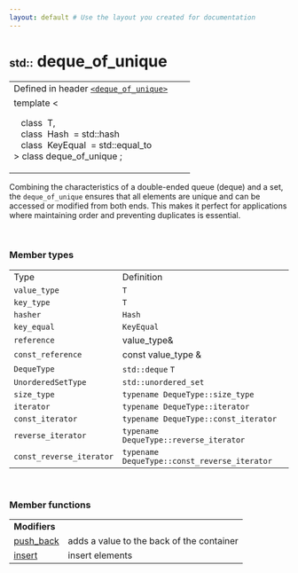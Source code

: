 ```yaml
---
layout: default # Use the layout you created for documentation
---
```


<div id="cpp-content-base">
    <div id="content">
        <div id="bodyContent">
            <h1 id="firstHeading" class="firstHeading">
                <span style="font-size:0.7em; line-height=130%">std::</span>
                deque_of_unique
            </h1>
            <table class="t-dcl-begin">
                    <tbody>
                        <tr class="t-dsc-header">
                            <td>
                                <div>
                                    Defined in header
                                    <code><a href="./deque_of_unique/push_back">&lt;deque_of_unique&gt;</a></code>
                                </div>
                            </td>
                            <td></td>
                            <td></td>
                        </tr>
                        <tr class="t-dcl">
                            <td>
                                <div>
                                    <span class="mw-geshi cpp source-cpp">
                                        <span class="kw1">template</span>
                                        <span class="sy1"><</span>
                                        <br>
                                        <p>
                                            &nbsp;&nbsp;
                                            <span class="kw1"> class</span>
                                            &nbsp;T,
                                            <br>
                                            &nbsp;&nbsp;
                                            <span class="kw1"> class</span>
                                            &nbsp;Hash&nbsp;
                                            <span class="sy1">=</span>
                                            <span class="kw704">
                                                std::hash
                                            </span>
                                            <br>
                                            &nbsp;&nbsp;
                                            <span class="kw1"> class</span>
                                            &nbsp;KeyEqual&nbsp;
                                            <span class="sy1">=</span>
                                            <span class="kw704">
                                                std::equal_to
                                            </span>
                                            <br>
                                            <span class="sy1">></span>
                                            <span class="kw1"> class</span>
                                            deque_of_unique
                                            <span class="sy4">;</span>
                                        </p>
                                    </span>
                                </div>
                            </td>
                            <td></td>
                        </tr>
                    </tbody>
            </table>
            <p>Combining the characteristics of a double-ended queue (deque) and a set, the <code>deque_of_unique</code> ensures that all elements are unique and can be accessed or modified from both ends. This makes it perfect for applications where maintaining order and preventing duplicates is essential.</p>
            <p><br></p>
            <h3>
                <span class="mw-headline"> Member types</span>
            </h3>
            <table class="t-des-begin">
                <tbody>
                    <tr class="t-dsc-hitem">
                        <td> Type </td>
                        <td> Definition </td>
                    </tr>
                    <tr class="t-dsc">
                        <td>
                            <code>value_type</code>
                        </td>
                        <td>
                            <code>T</code>
                        </td>
                    </tr>
                    <tr class="t-dsc">
                        <td>
                            <code>key_type</code>
                        </td>
                        <td>
                            <code>T</code>
                        </td>
                    </tr>
                    <tr class="t-dsc">
                        <td>
                            <code>hasher</code>
                        </td>
                        <td>
                            <code>Hash</code>
                        </td>
                    </tr>
                    <tr class="t-dsc">
                        <td>
                            <code>key_equal</code>
                        </td>
                        <td>
                            <code>KeyEqual</code>
                        </td>
                    </tr>
                    <tr class="t-dsc">
                        <td>
                            <code>reference</code>
                        </td>
                        <td>
                            <span class="mw-geshi cpp source-cpp">value_type<span class="sy3">&amp;</span></span>
                        </td>
                    </tr>
                    <tr class="t-dsc">
                        <td>
                            <code>const_reference</code>
                        </td>
                        <td>
                            <span class="mw-geshi cpp source-cpp">
                            <span class="kw4">const</span>
                            value_type
                            <span class="sy3">&amp;</span></span>
                        </td>
                    </tr>
                    <tr class="t-dsc">
                        <td>
                            <code>DequeType</code>
                        </td>
                        <td>
                            <code>std::deque</code>
                            <code>T</code>
                        </td>
                    </tr>
                    <tr class="t-dsc">
                        <td>
                            <code>UnorderedSetType</code>
                        </td>
                        <td>
                            <code>std::unordered_set<T, Hash, KeyEqual></code>
                        </td>
                    </tr>
                    <tr class="t-dsc">
                        <td>
                            <code>size_type</code>
                        </td>
                        <td>
                            <code>typename DequeType::size_type</code>
                        </td>
                    </tr>
                    <tr class="t-dsc">
                        <td>
                            <code>iterator</code>
                        </td>
                        <td>
                            <code>typename DequeType::iterator</code>
                        </td>
                    </tr>
                    <tr class="t-dsc">
                        <td>
                            <code>const_iterator</code>
                        </td>
                        <td>
                            <code>typename DequeType::const_iterator</code>
                        </td>
                    </tr>
                    <tr class="t-dsc">
                        <td>
                            <code>reverse_iterator</code>
                        </td>
                        <td>
                            <code>typename DequeType::reverse_iterator</code>
                        </td>
                    </tr>
                    <tr class="t-dsc">
                        <td>
                            <code>const_reverse_iterator</code>
                        </td>
                        <td>
                            <code>typename DequeType::const_reverse_iterator</code>
                        </td>
                    </tr>
                </tbody>
            </table>
            <p><br></p>
            <h3>
                <span class="headline">
                    Member functions
                </span>
            </h3>
            <table class="t-dsc-begin">
                <tbody>
                    <tr class="t-dsc-hitem">
                            <td colspan="2"><strong>Modifiers</strong></td>
                    </tr>
                    <tr>
                        <td>
                                <a href="./deque_of_unique/push_back">
                                    <span>push_back</span>
                                </a>
                        </td>
                            <td>adds a value to the back of the container </td>
                    </tr>
                        <tr>
                            <td>
                                <a href="./deque_of_unique/insert">
                                    <span>insert</span>
                                </a>
                            </td>
                            <td>insert elements </td>
                        </tr>
                    </tbody>
            </table>
            </div>
            <p><br></p>
        </div>
    </div>

<div>
